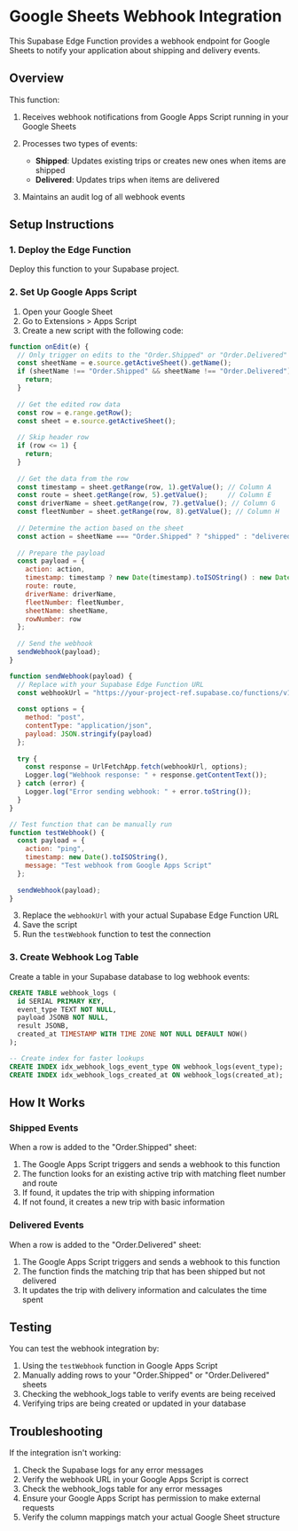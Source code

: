 # Google Sheets Webhook Integration

This Supabase Edge Function provides a webhook endpoint for Google Sheets to notify your application about shipping and delivery events.

## Overview

This function:

1. Receives webhook notifications from Google Apps Script running in your Google Sheets
2. Processes two types of events:
   - **Shipped**: Updates existing trips or creates new ones when items are shipped
   - **Delivered**: Updates trips when items are delivered

3. Maintains an audit log of all webhook events

## Setup Instructions

### 1. Deploy the Edge Function

Deploy this function to your Supabase project.

### 2. Set Up Google Apps Script

1. Open your Google Sheet
2. Go to Extensions > Apps Script
3. Create a new script with the following code:

```javascript
function onEdit(e) {
  // Only trigger on edits to the "Order.Shipped" or "Order.Delivered" sheets
  const sheetName = e.source.getActiveSheet().getName();
  if (sheetName !== "Order.Shipped" && sheetName !== "Order.Delivered") {
    return;
  }
  
  // Get the edited row data
  const row = e.range.getRow();
  const sheet = e.source.getActiveSheet();
  
  // Skip header row
  if (row <= 1) {
    return;
  }
  
  // Get the data from the row
  const timestamp = sheet.getRange(row, 1).getValue(); // Column A
  const route = sheet.getRange(row, 5).getValue();     // Column E
  const driverName = sheet.getRange(row, 7).getValue(); // Column G
  const fleetNumber = sheet.getRange(row, 8).getValue(); // Column H
  
  // Determine the action based on the sheet
  const action = sheetName === "Order.Shipped" ? "shipped" : "delivered";
  
  // Prepare the payload
  const payload = {
    action: action,
    timestamp: timestamp ? new Date(timestamp).toISOString() : new Date().toISOString(),
    route: route,
    driverName: driverName,
    fleetNumber: fleetNumber,
    sheetName: sheetName,
    rowNumber: row
  };
  
  // Send the webhook
  sendWebhook(payload);
}

function sendWebhook(payload) {
  // Replace with your Supabase Edge Function URL
  const webhookUrl = "https://your-project-ref.supabase.co/functions/v1/google-sheets-webhook";
  
  const options = {
    method: "post",
    contentType: "application/json",
    payload: JSON.stringify(payload)
  };
  
  try {
    const response = UrlFetchApp.fetch(webhookUrl, options);
    Logger.log("Webhook response: " + response.getContentText());
  } catch (error) {
    Logger.log("Error sending webhook: " + error.toString());
  }
}

// Test function that can be manually run
function testWebhook() {
  const payload = {
    action: "ping",
    timestamp: new Date().toISOString(),
    message: "Test webhook from Google Apps Script"
  };
  
  sendWebhook(payload);
}
```

3. Replace the `webhookUrl` with your actual Supabase Edge Function URL
4. Save the script
5. Run the `testWebhook` function to test the connection

### 3. Create Webhook Log Table

Create a table in your Supabase database to log webhook events:

```sql
CREATE TABLE webhook_logs (
  id SERIAL PRIMARY KEY,
  event_type TEXT NOT NULL,
  payload JSONB NOT NULL,
  result JSONB,
  created_at TIMESTAMP WITH TIME ZONE NOT NULL DEFAULT NOW()
);

-- Create index for faster lookups
CREATE INDEX idx_webhook_logs_event_type ON webhook_logs(event_type);
CREATE INDEX idx_webhook_logs_created_at ON webhook_logs(created_at);
```

## How It Works

### Shipped Events

When a row is added to the "Order.Shipped" sheet:

1. The Google Apps Script triggers and sends a webhook to this function
2. The function looks for an existing active trip with matching fleet number and route
3. If found, it updates the trip with shipping information
4. If not found, it creates a new trip with basic information

### Delivered Events

When a row is added to the "Order.Delivered" sheet:

1. The Google Apps Script triggers and sends a webhook to this function
2. The function finds the matching trip that has been shipped but not delivered
3. It updates the trip with delivery information and calculates the time spent

## Testing

You can test the webhook integration by:

1. Using the `testWebhook` function in Google Apps Script
2. Manually adding rows to your "Order.Shipped" or "Order.Delivered" sheets
3. Checking the webhook_logs table to verify events are being received
4. Verifying trips are being created or updated in your database

## Troubleshooting

If the integration isn't working:

1. Check the Supabase logs for any error messages
2. Verify the webhook URL in your Google Apps Script is correct
3. Check the webhook_logs table for any error messages
4. Ensure your Google Apps Script has permission to make external requests
5. Verify the column mappings match your actual Google Sheet structure